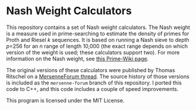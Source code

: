 # Nash Weight Calculators

This repository contains a set of Nash weight calculators. The Nash weight is a
measure used in prime-searching to estimate the density of primes for Proth and
Riesel *k* sequences. It is based on running a Nash sieve to depth *p*=256 for
an *n* range of length 10,000 (the exact range depends on which version of the
weight is used; these calculators support two). For more information on the Nash
weight, see [this Prime-Wiki page](https://www.rieselprime.de/ziki/Nash_weight).

The original versions of these calculators were published by Thomas Ritschel on
a [MersenneForum thread](https://www.mersenneforum.org/showthread.php?t=7213).
The source history of those versions is included as the `mersenne-forum` branch
of this repository. I ported this code to C++, and this code includes a couple
of speed improvements.

This program is licensed under the MIT License.
